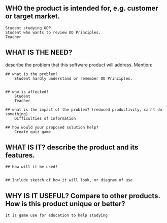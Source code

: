 ## WHO the product is intended for, e.g. customer or target market.
	Student studying OOP.
	Student who wants to review OO Principles.
	Teacher

## WHAT IS THE NEED?
describe the problem that this software product will address. Mention:

	## what is the problem?
		Student hardly understand or remember OO Principles.


	## who is affected?
		Student
		Teacher

	## what is the impact of the problem? (reduced productivity, can't do something)
	 	Difficulties of information

	## how would your proposed solution help?
		Create quiz game


## WHAT IS IT? describe the product and its features.

	## How will it be used?
		
	
	## Include sketch of how it will look, or diagram of use

## WHY IS IT USEFUL? Compare to other products. How is this product unique or better?
	It is game use for education to help studying
